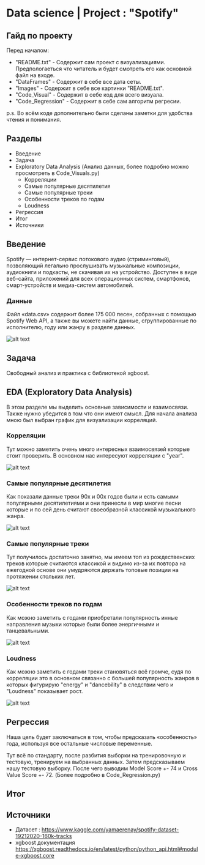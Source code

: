 # Data science | Project : "Spotify"

## Гайд по проекту

Перед началом:
- "README.txt" - Содержит сам проект с визуализациями. Предпологаеться что читатель и будет смотреть его как основной файл на входе.
- "DataFrames" - Содержит в себе все дата сеты.
- "Images" - Содержит в себе все картинки "README.txt".
- "Code_Visual" - Содержит в себе код для всего визуала.
- "Code_Regression" - Содержит в себе сам алгоритм регресии.

p.s. Во всём коде дополнительно были сделаны заметки для удобства чтения и понимания.

## Разделы

- Введение
- Задача
- Exploratory Data Analysis (Анализ данных, более подробно можно просмотреть в Code_Visuals.py)
  - Корреляции
  - Самые популярные десятилетия
  - Самые популярные треки
  - Особенности треков по годам
  - Loudness
- Регрессия
- Итог
- Источники

## Введение

Spotify — интернет-сервис потокового аудио (стриминговый), позволяющий легально прослушивать музыкальные композиции, аудиокниги и подкасты, не скачивая их на устройство. Доступен в виде веб-сайта, приложений для всех операционных систем, смартфонов, смарт-устройств и медиа-систем автомобилей. 

### Данные

Файл «data.csv» содержит более 175 000 песен, собранных с помощью Spotify Web API, а также вы можете найти данные, сгруппированные по исполнителю, году или жанру в разделе данных.

![alt text](https://github.com/Aettio/DS_Project_Spotify/blob/main/Images/Spotify_intro.jpg)

## Задача

Свободный анализ и практика с библиотекой xgboost.

## EDA (Exploratory Data Analysis)

В этом разделе мы выделить основные зависимости и взаимосвязи. Также нужно убедится в том что они имеют смысл. Для начала анализа мною был выбран график для визуализации корреляций.

### Корреляции

Тут можно заметить очень много интересных взаимосвязей которые стоит проверить. В основном нас интересуют корреляции с "year".

![alt text](https://github.com/Aettio/DS_Project_Spotify/blob/main/Images/Корреляции.png)

### Самые популярные десятилетия

Как показали данные треки 90х и 00х годов были и есть самыми популярными десятилетиями и они принесли в мир многие песни которые и по сей день считают своеобразной классикой музыкального жанра.

![alt text](https://github.com/Aettio/DS_Project_Spotify/blob/main/Images/Популярнгсть_по_десятилетиям.png)

### Самые популярные треки

Тут получилось достаточно занятно, мы имеем топ из рождественских треков которые считаются классикой и видимо из-за их повтора на ежегодной основе они умудряются держать топовые позиции на протяжении стольких лет.

![alt text](https://github.com/Aettio/DS_Project_Spotify/blob/main/Images/Самая_популярная_песня.png)

### Особенности треков по годам

Как можно заметить с годами приобретали популярность инные направления музыки которые были более энергичными и танцевальными.

![alt text](https://github.com/Aettio/DS_Project_Spotify/blob/main/Images/Особенности_по_year.jpeg)

### Loudness

Как можно заметить с годами треки становяться всё громче, судя по корреляции это в основном связанно с большей популярность жанров в которых фигурирую "energy" и "dancebility" в следствии чего и "Loudness" показывает рост.

![alt text](https://github.com/Aettio/DS_Project_Spotify/blob/main/Images/loudness_by_year.jpeg)

## Регрессия

Наша цель будет заключаться в том, чтобы предсказать «особенность» года, используя все остальные числовые переменные.

Тут всё по стандарту, после разбития выборки на тренировочную и тестовую, тренируем на выбранных данных. Затем предсказываем нашу тестовую выборку. После чего выводим Model Score +- 74 и Cross Value Score +- 72.
(Более подробно в Code_Regression.py)

## Итог

## Источники

- Датасет : https://www.kaggle.com/yamaerenay/spotify-dataset-19212020-160k-tracks
- xgboost документация https://xgboost.readthedocs.io/en/latest/python/python_api.html#module-xgboost.core

